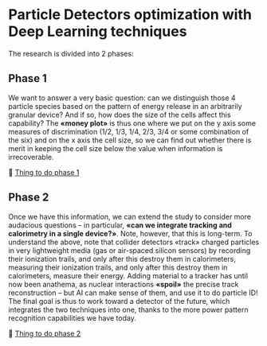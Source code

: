 # Particle Detectors optimization with Deep Learning techniques
The research is divided into 2 phases:
## Phase 1 

We want to answer a very basic question: can we distinguish those 4 particle species based on the pattern of energy release in an arbitrarily granular device? And if so, how does the size of the cells affect this capability?
The $\textbf{«money plot»}$ is thus one where we put on the y axis some measures of discrimination (1/2, 1/3, 1/4, 2/3, 3/4 or some combination of the six) and on the x axis the cell size, so we can find out whether there is merit in keeping the cell size below the value when information is irrecoverable.

📝 [Thing to do phase 1](https://www.notion.so/Thing-to-do-phase-1-4dc2e92a875243aa9f90220557aa1084?pvs=21)

## Phase 2

Once we have this information, we can extend the study to consider more audacious questions – in particular, $\textbf{«can we integrate tracking and calorimetry in a single device?»}$. Note, however, that this is long-term.
To understand the above, note that collider detectors «track» charged particles in very lightweight media (gas or air-spaced silicon sensors) by recording their ionization trails, and only after this destroy them in calorimeters, measuring their ionization trails, and only after this destroy them in calorimeters, measure their energy. Adding material to a tracker has until now been anathema, as nuclear interactions $\textbf{«spoil»}$ the precise track reconstruction – but AI can make sense of them, and use it to do particle ID!
The final goal is thus to work toward a detector of the future, which integrates the two techniques into one, thanks to the more power pattern recognition capabilities we have today.

📝 [Thing to do phase 2](https://www.notion.so/Thing-to-do-phase-2-f1320184563d4798adbf5dcf8ae0456a?pvs=21)

